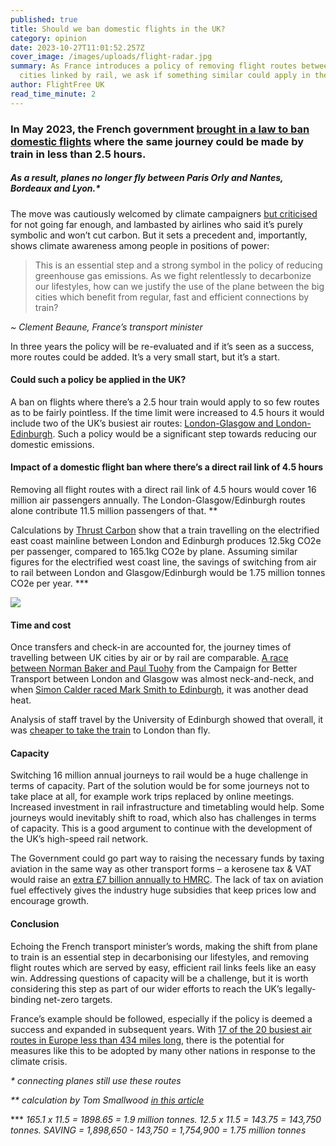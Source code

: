 ```yaml
---
published: true
title: Should we ban domestic flights in the UK?
category: opinion
date: 2023-10-27T11:01:52.257Z
cover_image: /images/uploads/flight-radar.jpg
summary: As France introduces a policy of removing flight routes between some
  cities linked by rail, we ask if something similar could apply in the UK
author: FlightFree UK
read_time_minute: 2
---
```

### In May 2023, the French government [brought in a law to ban domestic flights](https://www.lonelyplanet.com/news/france-short-haul-flight-ban-2023) where the same journey could be made by train in less than 2.5 hours.

##### As a result, planes no longer fly between Paris Orly and Nantes, Bordeaux and Lyon.*

The move was cautiously welcomed by climate campaigners [but criticised](https://www.thetimes.co.uk/article/frances-ban-on-local-flights-fails-to-take-off-kcxmx9sml) for not going far enough, and lambasted by airlines who said it’s purely symbolic and won’t cut carbon. But it sets a precedent and, importantly, shows climate awareness among people in positions of power:

> This is an essential step and a strong symbol in the policy of reducing greenhouse gas emissions. As we fight relentlessly to decarbonize our lifestyles, how can we justify the use of the plane between the big cities which benefit from regular, fast and efficient connections by train?

*~ Clement Beaune, France’s transport minister*

In three years the policy will be re-evaluated and if it’s seen as a success, more routes could be added. It’s a very small start, but it’s a start.

#### Could such a policy be applied in the UK?

A ban on flights where there’s a 2.5 hour train would apply to so few routes as to be fairly pointless. If the time limit were increased to 4.5 hours it would include two of the UK’s busiest air routes: [London-Glasgow and London-Edinburgh](https://commonslibrary.parliament.uk/domestic-flights-in-the-uk-where-do-we-fly/). Such a policy would be a significant step towards reducing our domestic emissions. 

#### Impact of a domestic flight ban where there’s a direct rail link of 4.5 hours

Removing all flight routes with a direct rail link of 4.5 hours would cover 16 million air passengers annually. The London-Glasgow/Edinburgh routes alone contribute 11.5 million passengers of that. \*\*

Calculations by [Thrust Carbon](https://www.raildeliverygroup.com/?view=article&id=469776947) show that a train travelling on the electrified east coast mainline between London and Edinburgh produces 12.5kg CO2e per passenger, compared to 165.1kg CO2e by plane. Assuming similar figures for the electrified west coast line, the savings of switching from air to rail between London and Glasgow/Edinburgh would be 1.75 million tonnes CO2e per year. \*\**

![](/images/uploads/london-edinburgh.jpg)

#### Time and cost

Once transfers and check-in are accounted for, the journey times of travelling between UK cities by air or by rail are comparable. [A race between Norman Baker and Paul Tuohy](https://bettertransport.org.uk/media/11-oct-2021-ban-domestic-flights/) from the Campaign for Better Transport between London and Glasgow was almost neck-and-neck, and when [Simon Calder raced Mark Smith to Edinburgh](https://www.independent.co.uk/travel/news-and-advice/flight-train-london-edinburgh-lumo-easyjet-race-b1942445.html), it was another dead heat.

Analysis of staff travel by the University of Edinburgh showed that overall, it was [cheaper to take the train](https://businesstravel.sustainability.ed.ac.uk/year/2022) to London than fly.

#### Capacity

Switching 16 million annual journeys to rail would be a huge challenge in terms of capacity. Part of the solution would be for some journeys not to take place at all, for example work trips replaced by online meetings. Increased investment in rail infrastructure and timetabling would help. Some journeys would inevitably shift to road, which also has challenges in terms of capacity. This is a good argument to continue with the development of the UK’s high-speed rail network. 

The Government could go part way to raising the necessary funds by taxing aviation in the same way as other transport forms – a kerosene tax & VAT would raise an [extra £7 billion annually to HMRC](https://earth.org/aviation-subsidies/). The lack of tax on aviation fuel effectively gives the industry huge subsidies that keep prices low and encourage growth.

#### Conclusion

Echoing the French transport minister’s words, making the shift from plane to train is an essential step in decarbonising our lifestyles, and removing flight routes which are served by easy, efficient rail links feels like an easy win. Addressing questions of capacity will be a challenge, but it is worth considering this step as part of our wider efforts to reach the UK’s legally-binding net-zero targets. 

France’s example should be followed, especially if the policy is deemed a success and expanded in subsequent years. With [17 of the 20 busiest air routes in Europe less than 434 miles long](https://www.forbes.com/sites/carltonreid/2022/12/03/frances-plan-to-ban-short-haul-domestic-flights-wins-approval-from-european-commission/), there is the potential for measures like this to be adopted by many other nations in response to the climate crisis.

*\* connecting planes still use these routes*

*\*\* calculation by Tom Smallwood [in this article](https://medium.com/@tomsmallwoodenv/building-on-frances-aviation-bailout-to-reduce-the-uk-s-domestic-short-haul-flight-emissions-5839f0e075fa)*

\*﻿\** *165.1 x 11.5 = 1898.65 = 1.9 million tonnes. 12.5 x 11.5 = 143.75 = 143,750 tonnes. SAVING = 1,898,650 - 143,750 = 1,754,900 = 1.75 million tonnes*